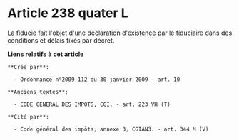 # Article 238 quater L

La fiducie fait l'objet d'une déclaration d'existence par le fiduciaire dans des conditions et délais fixés par décret.

**Liens relatifs à cet article**

	**Créé par**:

	  - Ordonnance n°2009-112 du 30 janvier 2009 - art. 10

	**Anciens textes**:

	  - CODE GENERAL DES IMPOTS, CGI. - art. 223 VH (T)

	**Cité par**:

	  - Code général des impôts, annexe 3, CGIAN3. - art. 344 M (V)
